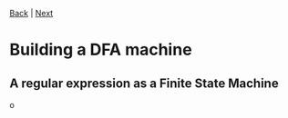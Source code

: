 [Back](./engine.md) | [Next](./dfa.md)

# Building a DFA machine

## A regular expression as a Finite State Machine
o

